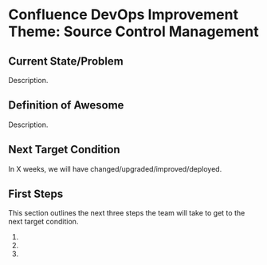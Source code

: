 # Confluence DevOps Improvement Theme: Source Control Management

## Current State/Problem

Description.

## Definition of Awesome

Description.

## Next Target Condition

In X weeks, we will have changed/upgraded/improved/deployed.

## First Steps

This section outlines the next three steps the team will take to get to the next target condition.

1.
2.
3.
